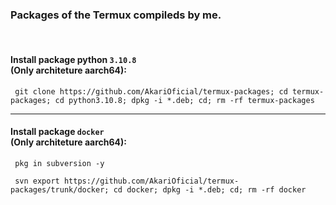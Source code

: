 ### Packages of the Termux compileds by me.

<br>

#### Install package python `3.10.8` <br> (**Only** architeture **aarch64**):
```
 git clone https://github.com/AkariOficial/termux-packages; cd termux-packages; cd python3.10.8; dpkg -i *.deb; cd; rm -rf termux-packages
```
---

#### Install package `docker` <br> (**Only** architeture **aarch64**):
```
 pkg in subversion -y
```

```
 svn export https://github.com/AkariOficial/termux-packages/trunk/docker; cd docker; dpkg -i *.deb; cd; rm -rf docker
```
